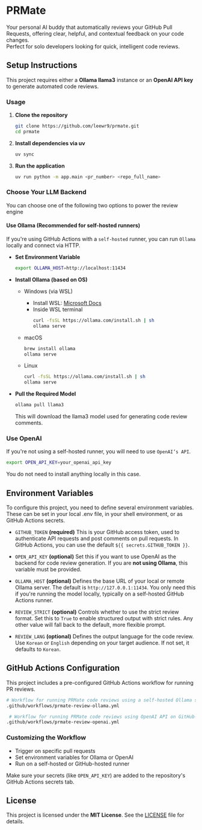 # PRMate

Your personal AI buddy that automatically reviews your GitHub Pull Requests, offering clear, helpful, and contextual feedback on your code changes.  
Perfect for solo developers looking for quick, intelligent code reviews.


## Setup Instructions
This project requires either a **Ollama llama3** instance or an **OpenAI API key** to generate automated code reviews.

### Usage
1. **Clone the repository**
    ```bash
    git clone https://github.com/leewr9/prmate.git
    cd prmate
    ```

2. **Install dependencies via uv**
    ```bash
    uv sync
    ```

3. **Run the application**
    ```bash
    uv run python -m app.main <pr_number> <repo_full_name>
    ```

### Choose Your LLM Backend
You can choose one of the following two options to power the review engine

#### Use Ollama (Recommended for self-hosted runners)
If you're using GitHub Actions with a `self-hosted` runner, you can run `Ollama` locally and connect via HTTP.

- **Set Environment Variable**
    ```bash
    export OLLAMA_HOST=http://localhost:11434
    ```

- **Install Ollama (based on OS)**
    - Windows (via WSL)
        - Install WSL: [Microsoft Docs](https://learn.microsoft.com/en-us/windows/wsl/install)
        - Inside WSL terminal
            ```bash
            curl -fsSL https://ollama.com/install.sh | sh
            ollama serve
            ```

    - macOS
        ```bash
        brew install ollama
        ollama serve
        ```

    - Linux
        ```bash
        curl -fsSL https://ollama.com/install.sh | sh
        ollama serve
        ```
- **Pull the Required Model**
    ```bash
    ollama pull llama3
    ```
    This will download the llama3 model used for generating code review comments.

### Use OpenAI
If you're not using a self-hosted runner, you will need to use `OpenAI’s API`.

```bash
export OPEN_API_KEY=your_openai_api_key
```
You do not need to install anything locally in this case.


## Environment Variables
To configure this project, you need to define several environment variables. These can be set in your local .env file, in your shell environment, or as GitHub Actions secrets.

- `GITHUB_TOKEN` **(required)**
This is your GitHub access token, used to authenticate API requests and post comments on pull requests.
In GitHub Actions, you can use the default `${{ secrets.GITHUB_TOKEN }}`.

- `OPEN_API_KEY` **(optional)**
Set this if you want to use OpenAI as the backend for code review generation.
If you are **not using Ollama**, this variable must be provided.

- `OLLAMA_HOST` **(optional)**
Defines the base URL of your local or remote Ollama server.
The default is `http://127.0.0.1:11434`.
You only need this if you're running the model locally, typically on a self-hosted GitHub Actions runner.

- `REVIEW_STRICT` **(optional)**
Controls whether to use the strict review format.
Set this to `True` to enable structured output with strict rules.
Any other value will fall back to the default, more flexible prompt.

- `REVIEW_LANG` **(optional)**
Defines the output language for the code review.
Use `Korean` or `English` depending on your target audience.
If not set, it defaults to `Korean`.


## GitHub Actions Configuration
This project includes a pre-configured GitHub Actions workflow for running PR reviews.

```bash
# Workflow for running PRMate code reviews using a self-hosted Ollama server
.github/workflows/prmate-review-ollama.yml   

 # Workflow for running PRMate code reviews using OpenAI API on GitHub-hosted runners
.github/workflows/prmate-review-openai.yml 
```

### Customizing the Workflow
- Trigger on specific pull requests
- Set environment variables for Ollama or OpenAI
- Run on a self-hosted or GitHub-hosted runner

Make sure your secrets (like `OPEN_API_KEY`) are added to the repository's GitHub Actions secrets tab.


## License  
This project is licensed under the **MIT License**. See the [LICENSE](LICENSE) file for details.  
